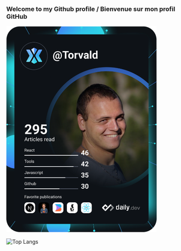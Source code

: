 ### Welcome to my Github profile / Bienvenue sur mon profil GitHub

<img src="./devcard.svg" alt="Devcard" width="400" />

![Top Langs](https://github-readme-stats.vercel.app/api/top-langs/?username=Torvaldi&hide=TeX&layout=compact&theme=dark&show_icons=true)
